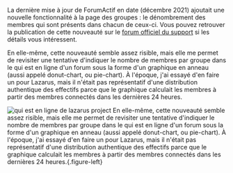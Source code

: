 La dernière mise à jour de ForumActif en date (décembre 2021) ajoutait une nouvelle fonctionnalité à la page des groupes : le dénombrement des membres qui sont présents dans chacun de ceux-ci. Vous pouvez retrouver la publication de cette nouveauté sur le [forum officiel du support](https://forum.forumactif.com/t406331-amelioration-de-la-page-groupes "Amélioration de la page Groupes") si les détails vous intéressent.

En elle-même, cette nouveauté semble assez risible, mais elle me permet de revisiter une tentative d'indiquer le nombre de membres par groupe dans le qui est en ligne d'un forum sous la forme d'un graphique en anneau (aussi appelé donut-chart, ou pie-chart). À l'époque, j'ai essayé d'en faire un pour Lazarus, mais il n'était pas représentatif d'une distribution authentique des effectifs parce que le graphique calculait les membres à partir des membres connectés dans les dernières 24 heures.


![qui est en ligne de lazarus project](https://i.imgur.com/KtyPY6y.png) En elle-même, cette nouveauté semble assez risible, mais elle me permet de revisiter une tentative d'indiquer le nombre de membres par groupe dans le qui est en ligne d'un forum sous la forme d'un graphique en anneau (aussi appelé donut-chart, ou pie-chart). À l'époque, j'ai essayé d'en faire un pour Lazarus, mais il n'était pas représentatif d'une distribution authentique des effectifs parce que le graphique calculait les membres à partir des membres connectés dans les dernières 24 heures.{.figure-left}

